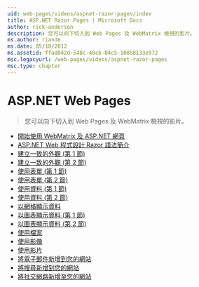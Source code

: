 ```yaml
---
uid: web-pages/videos/aspnet-razor-pages/index
title: ASP.NET Razor Pages | Microsoft Docs
author: rick-anderson
description: 您可以向下切入到 Web Pages 及 WebMatrix 檢視的影片。
ms.author: riande
ms.date: 05/18/2012
ms.assetid: ffad842d-548c-40c6-84c5-10858133e972
msc.legacyurl: /web-pages/videos/aspnet-razor-pages
msc.type: chapter
---
```

<a name="aspnet-web-pages"></a>ASP.NET Web Pages
=================
> 您可以向下切入到 Web Pages 及 WebMatrix 檢視的影片。


- [開始使用 WebMatrix 及 ASP.NET 網頁](getting-started-with-webmatrix-and-aspnet-web-pages.md)
- [ASP.NET Web 程式設計 Razor 語法簡介](introduction-to-aspnet-web-programming-using-the-razor-syntax.md)
- [建立一致的外觀 (第 1 節)](creating-a-consistent-look-part-1.md)
- [建立一致的外觀 (第 2 節)](creating-a-consistent-look-part-2.md)
- [使用表單 (第 1 節)](working-with-forms-part-1.md)
- [使用表單 (第 2 節)](working-with-forms-part-2.md)
- [使用資料 (第 1 節)](working-with-data-part-1.md)
- [使用資料 (第 2 節)](working-with-data-part-2.md)
- [以網格顯示資料](displaying-data-in-a-grid.md)
- [以圖表顯示資料 (第 1 節)](displaying-data-in-a-chart-part-1.md)
- [以圖表顯示資料 (第 2 節)](displaying-data-in-a-chart-part-2.md)
- [使用檔案](working-with-files.md)
- [使用影像](working-with-images.md)
- [使用影片](working-with-video.md)
- [將電子郵件新增到您的網站](adding-email-to-your-web-site.md)
- [將搜尋新增到您的網站](adding-search-to-your-web-site.md)
- [將社交網路新增至您的網站](adding-social-networking-to-your-website.md)
